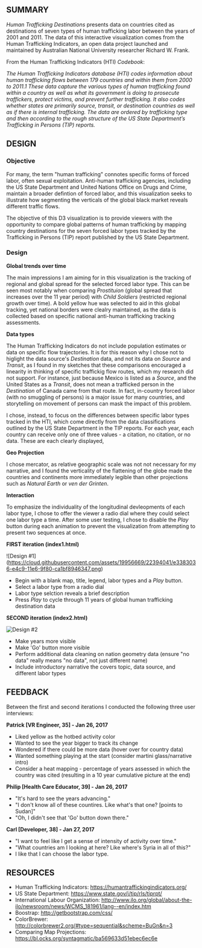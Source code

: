 ## SUMMARY

*Human Trafficking Destinations* presents data on countries cited as destinations of seven types of human trafficking labor between the years of 2001 and 2011. The data of this interactive visualization comes from the Human Trafficking Indicators, an open data project launched and maintained by Australian National University researcher Richard W. Frank. 

From the Human Trafficking Indicators (HTI) *Codebook*:

*The Human Trafficking Indicators database (HTI) codes information about human trafficking flows between 179 
countries and within them from 2000 to 2011.1 These data capture the various types of human trafficking found 
within a country as well as what its government is doing to prosecute traffickers, protect victims, and prevent 
further trafficking. It also codes whether states are primarily source, transit, or destination countries as well 
as if there is internal trafficking. The data are ordered by trafficking type and then according to the rough 
structure of the US State Department’s Trafficking in Persons (TIP) reports.*

## DESIGN 

### Objective 

For many, the term "human trafficking" connotes specific forms of forced labor, often sexual exploitation. Anti-human trafficking agencies, including the US State Department and United Nations Office on Drugs and Crime, maintain a broader defintion of forced labor, and this visualization seeks to illustrate how segmenting the verticals of the global black market reveals different traffic flows. 

The objective of this D3 visualization is to provide viewers with the opportunity to compare global patterns of human trafficking by mapping country destinations for the seven forced labor types tracked by the Trafficking in Persons (TIP) report published by the US State Department. 

### Design  

**Global trends over time**

The main impressions I am aiming for in this visualization is the tracking of regional and global spread for the selected forced labor type. This can be seen most notably when comparing *Prostituion* (global spread that increases over the 11 year period) with *Child Soldiers* (restricted regional growth over time). A bold yellow hue was selected to aid in this global tracking, yet national borders were clealry maintained, as the data is collected based on specific national anti-human trafficking tracking assessments. 

**Data types**

The Human Trafficking Indicators do not include population estimates or data on specific flow trajectories. It is for this reason why I chose not to higlight the data source's *Destination* data, and not its data on *Source* and *Transit*, as I found in my sketches that these comparisons encouraged a linearity in thinking of specific traffickig flow routes, which my research did not support. For instance, just because Mexico is listed as a *Source*, and the United States as a *Transit*, does not mean a trafficked person in the *Destination* of Canada came from that route. In fact, in-country forced labor (with no smuggling of persons) is a major issue for many countries, and storytelling on movement of persons can mask the impact of this problem. 

I chose, instead, to focus on the differences between specific labor types tracked in the HTI, which come directly from the data classifications outlined by the US State Department in the TIP reports. For each year, each country can receive only one of three values - a citation, no citation, or no data. These are each clearly displayed, 

**Geo Projection** 

I chose mercator, as relative geographic scale was not not necessary for my narrative, and I found the verticality of the flattening of the globe made the countries and continents more immediately legible than other projections such as *Natural Earth* or *ven der Grinten*. 

**Interaction**

To emphasize the individuality of the longitudinal devleopments of each labor type, I chose to offer the viewer a radio dial where they could select one labor type a time. After some user testing, I chose to disable the *Play* button during each animation to prevent the visualization from attempting to present two sequences at once.   


**FIRST iteration (index1.html)**

![Design #1] (https://cloud.githubusercontent.com/assets/19956669/22394041/e3383036-e4c9-11e6-9f80-ca1bf8946347.png)

* Begin with a blank map, title, legend, labor types and a *Play* button. 
* Select a labor type from a radio dial 
* Labor type selction reveals a brief description 
* Press *Play* to cycle through 11 years of global human trafficking destination data

**SECOND iteration (index2.html)**

![Design #2](https://cloud.githubusercontent.com/assets/19956669/22443396/996f6d62-e6f3-11e6-9569-8c617f51329d.png)

* Make years more visible
* Make 'Go' button more visible
* Perform additional data cleaning on nation geometry data (ensure "no data" really means "no data", not just different name) 
* Include introductory narrative the covers topic, data source, and different labor types 

## FEEDBACK

Between the first and second iterations I conducted the following three user interviews: 

**Patrick [VR Engineer, 35] - Jan 26, 2017**
* Liked yellow as the hotbed activity color
* Wanted to see the year bigger to track its change 
* Wondered if there could be more data (hover over for country data)
* Wanted something playing at the start (consider martini glass/narrative intro)
* Consider a heat mapping - percentage of years assessed in which the country was cited (resulting in a 10 year cumulative picture at the end) 

**Philip [Health Care Educator, 39] - Jan 26, 2017**
* "It's hard to see the years advancing."
* "I don't know all of these countires. Like what's that one? [points to Sudan]"
* "Oh, I didn't see that 'Go' button down there." 

**Carl [Developer, 38] - Jan 27, 2017**
* "I want to feel like I get a sense of intensity of activity over time."
* "What countries am I looking at here? Like where's Syria in all of this?"
* I like that I can choose the labor type. 

## RESOURCES 

* Human Trafficking Indicators: https://humantraffickingindicators.org/
* US State Department: https://www.state.gov/j/tip/rls/tiprpt/
* International Labour Organization: http://www.ilo.org/global/about-the-ilo/newsroom/news/WCMS_181961/lang--en/index.htm
* Boostrap: http://getbootstrap.com/css/
* ColorBrewer: http://colorbrewer2.org/#type=sequential&scheme=BuGn&n=3
* Comparing Map Projections: https://bl.ocks.org/syntagmatic/ba569633d51ebec6ec6e


